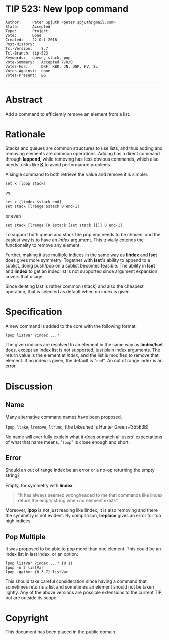 # TIP 523: New lpop command
	Author:		Peter Spjuth <peter.spjuth@gmail.com>
	State:		Accepted
	Type:		Project
	Vote:		Done
	Created:	22-Oct-2018
	Post-History:
	Tcl-Version:	8.7
	Tcl-Branch:	tip-523
	Keywords:	queue, stack, pop
	Vote-Summary:   Accepted 7/0/0
	Votes-For:      DKF, KBK, JN, DGP, FV, SL
	Votes-Against:  none
	Votes-Present:  BG
-----

# Abstract

Add a command to efficiently remove an element from a list.

# Rationale

Stacks and queues are common structures to use lists, and thus adding
and removing elements are common operations.
Adding has a direct command through **lappend**, while removing has less
obvious commands, which also needs tricks like
**[K](https://wiki.tcl-lang.org/page/K)** to avoid performance problems.

A single command to both retrieve the value and remove it is simpler.

	set x [lpop stack]

vs.

	set x [lindex $stack end]
	set stack [lrange $stack 0 end-1]

or even

	set stack [lrange [K $stack [set stack {}]] 0 end-1]

To support both queue and stack the pop end needs to be chosen, and the easiest
way is to have an _index_ argument. This trivially extends the functionality to
remove any element.

Further, making it use multiple indices in the same way as **lindex** and **lset** does
gives more symmetry. Together with **lset**'s ability to append to a sublist,
doing push/pop on a sublist becomes feasible.
The ability in **lset** and **lindex** to get an index list is not supported since
argument expansion covers that usage.

Since deleting last is rather common (stack) and also the cheapest operation,
that is selected as default when no index is given.

# Specification

A new command is added to the core with the following format.

	lpop listVar ?index ...?

The given indices are resolved to an element in the same way as **lindex**/**lset**
does, except an index list is not supported, just plain index arguments.
The return value is the element at _index_, and the list is modified to
remove that element.
If no index is given, the default is "`end`".
An out of range index is an error.

# Discussion

## Name

Many alternative command names have been proposed.

`lpop`, `ltake`, `lremove`, `ltrunc`, (the bikeshed is Hunter Green #355E3B)

No name will ever fully explain what it does or match all users' expectations
of what that name means. "`lpop`" is close enough and short.

## Error

Should an out of range index be an error or a no-op returning the empty string?

Empty, for symmetry with **lindex**.

 > "It has always seemed wrongheaded to me that commands like lindex return
   the empty string when no element exists"

Moreover, **lpop** is not just reading like lindex, it is also removing and there the
symmetry is not evident. By comparison, **lreplace** gives an error for too high indices.

## Pop Multiple

It was proposed to be able to pop more than one element.
This could be an index list in last index, or an option:

	lpop listVar ?index ...? {0 1)
	lpop -n 2 listVar
	lpop -gather {0 3 7} listVar

This should take careful consideration since having a command that sometimes
returns a list and sometimes an element should not be taken lightly.
Any of the above versions are possible extensions to the current TIP, but are
outside its scope.

# Copyright

This document has been placed in the public domain.
